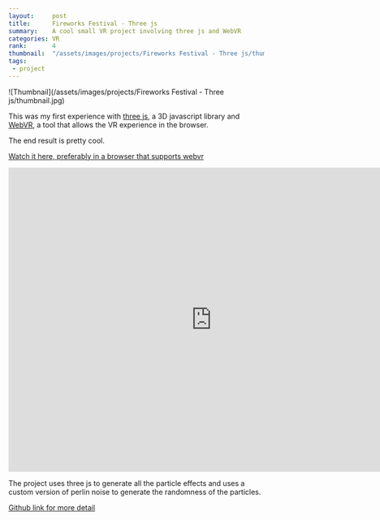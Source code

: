 ```yaml
---
layout:     post
title:      Fireworks Festival - Three js
summary:    A cool small VR project involving three js and WebVR
categories: VR
rank:       4
thumbnail:  "/assets/images/projects/Fireworks Festival - Three js/thumbnail.jpg"
tags:
 - project
---
```


![Thumbnail](/assets/images/projects/Fireworks Festival - Three js/thumbnail.jpg)

This was my first experience with [three js](https://threejs.org/), a 3D javascript library and [WebVR](https://webvr.info/), a tool that allows the VR experience in the browser. 

The end result is pretty cool. 

[Watch it here, preferably in a browser that supports webvr](https://pennvr.github.io/three-js-Maknee/)

<!--https://stackoverflow.com/questions/7890160/embed-website-into-my-site-->

<center><embed src="https://pennvr.github.io/three-js-Maknee/" style="width:800px; height: 600px;"></center>

The project uses three js to generate all the particle effects and uses a custom version of perlin noise to generate the randomness of the particles.

[Github link for more detail](https://github.com/PennVR/three-js-Maknee)
